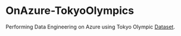# OnAzure-TokyoOlympics
Performing Data Engineering on Azure using Tokyo Olympic [Dataset](https://www.kaggle.com/datasets/arjunprasadsarkhel/2021-olympics-in-tokyo?resource=download).
